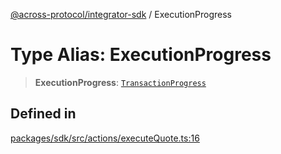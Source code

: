 [@across-protocol/integrator-sdk](../README.md) / ExecutionProgress

# Type Alias: ExecutionProgress

> **ExecutionProgress**: [`TransactionProgress`](TransactionProgress.md)

## Defined in

[packages/sdk/src/actions/executeQuote.ts:16](https://github.com/across-protocol/toolkit/blob/291e746cb19cfa8d76835b72ba70acec1a2f9971/packages/sdk/src/actions/executeQuote.ts#L16)
